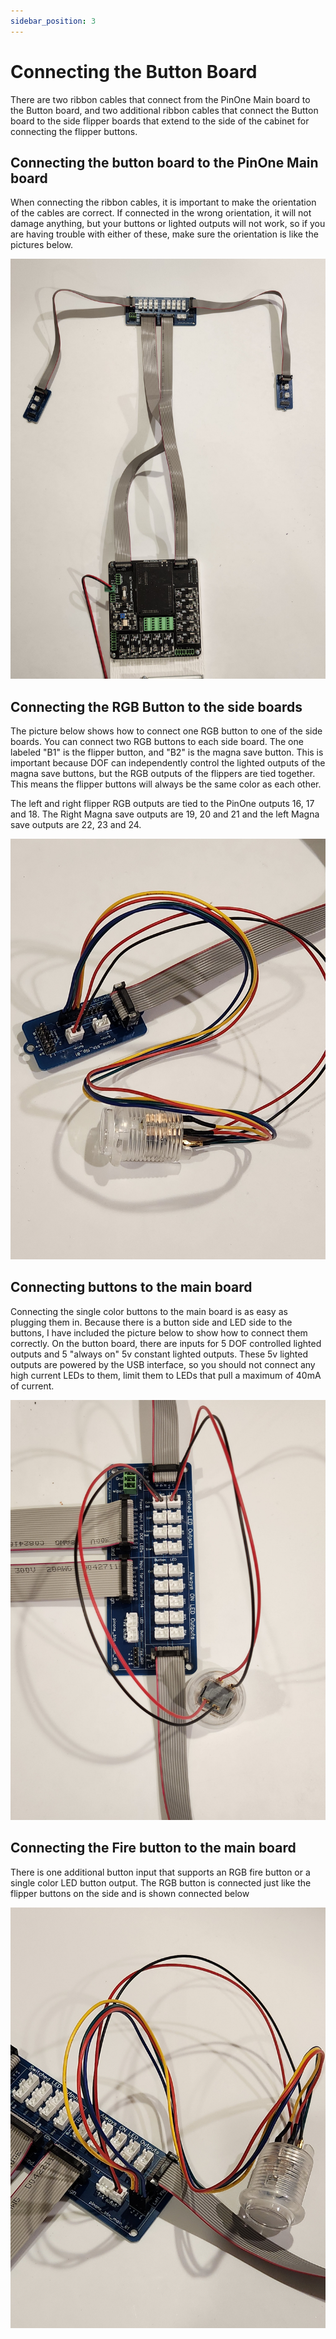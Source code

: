```yaml
---
sidebar_position: 3
---
```


# Connecting the Button Board

There are two ribbon cables that connect from the PinOne Main board to the Button board, and two additional ribbon cables that connect the Button board to the side flipper boards that extend to the side of the cabinet for connecting the flipper buttons. 

## Connecting the button board to the PinOne Main board

When connecting the ribbon cables, it is important to make the orientation of the cables are correct. If connected in the wrong orientation, it will not damage anything, but your buttons or lighted outputs will not work, so if you are having trouble with either of these, make sure the orientation is like the pictures below. 

![image](./img/buildersKit4.jpg)

## Connecting the RGB Button to the side boards

The picture below shows how to connect one RGB button to one of the side boards. You can connect two RGB buttons to each side board. The one labeled "B1" is the flipper button, and "B2" is the magna save button. This is important because DOF can independently control the lighted outputs of the magna save buttons, but the RGB outputs of the flippers are tied together. This means the flipper buttons will always be the same color as each other.

The left and right flipper RGB outputs are tied to the PinOne outputs 16, 17 and 18. The Right Magna save outputs are 19, 20 and 21 and the left Magna save outputs are 22, 23 and 24.

![image](./img/buildersKit7.jpg)

## Connecting buttons to the main board

Connecting the single color buttons to the main board is as easy as plugging them in. Because there is a button side and LED side to the buttons, I have included the picture below to show how to connect them correctly. On the button board, there are inputs for 5 DOF controlled lighted outputs and 5 "always on" 5v constant lighted outputs. These 5v lighted outputs are powered by the USB interface, so you should not connect any high current LEDs to them, limit them to LEDs that pull a maximum of 40mA of current.

![image](./img/buildersKit9.jpg)

## Connecting the Fire button to the main board

There is one additional button input that supports an RGB fire button or a single color LED button output. The RGB button is connected just like the flipper buttons on the side and is shown connected below

![image](./img/buildersKit8.jpg)